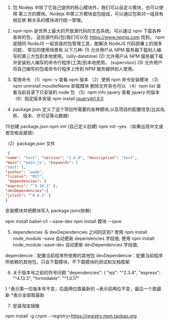 1. 包
    Nodejs 中除了它自己提供的核心模块外，我们可以自定义模块，也可以使用 第三方的模块。Nodejs
 中第三方模块由包组成，可以通过包来对一组具有相互依 赖关系的模块进行统一管理。
 
2. npm
npm 是世界上最大的开放源代码的生态系统。可以通过 npm 下载各种各样的包，
这些源代码(包)我们可以在 https://www.npmjs.com 找到。
npm 是随同 NodeJS 一起安装的包管理工具，能解决 NodeJS 代码部署上的很多问题，
常见的使用场景有 以下几种:
(1) 允许用户从 NPM 服务器下载别人编写的第三方包到本地使用。(silly-datetime)
(2) 允许用户从 NPM 服务器下载并安装别人编写的命令行程序(工具)到本地使用。 (supervisor)
(3) 允许用户将自己编写的包或命令行程序上传到 NPM 服务器供别人使用。

3. 常用命令
（1）npm -v 查看 npm 版本
（2）使用 npm 命令安装模块
（3）npm uninstall moudleName 卸载模块 删除文件夹也可以
（4）npm list 查看当前目录下已安装的 node 包
（5）npm info jquery 查看 jquery 的版本
（6）指定版本安装 npm install jquery@1.8.0


4. package.json
 定义了这个项目所需要的各种模块,以及项目的配置信息(比如名称、
版本、许可证等元数据)

 (1)创建 package.json
  npm init (自己定义创建)
  npm init –yes （如果出现中文或者空格会报错）

（2）package.json 文件
```json
 {
"name": "test", "version": "1.0.0", "description": "test",
"main": "main.js", "keywords": [
"test" ],
"author": "wade",
"license": "MIT",
 "dependencies": {
"express": "^4.10.1" },
"devDependencies":{
"jslint": "^0.6.5" }
}
```
安装模块并把模块写入 package.json(依赖)

npm install babel-cli --save-dev
  npm install 模块 --save

5. dependencies 与 devDependencies 之间的区别?
使用 npm install node_module –save 自动更新 dependencies 字段值;
使用 npm install node_module –save-dev 自动更新 devDependencies 字段值;


dependencie：配置当前程序所依赖的其他包
devDependencie：配置当前程序所依赖的其他包，只会下载模块，不下载模块的测试和文档框架

6. 关于版本号之前的符号问题
"dependencies": {
"ejs": "^2.3.4", "express": "^4.13.3", "formidable": "^1.0.17"
 
}
^表示第一位版本号不变，后面两位取最新的 ~表示前两位不变，最后一个取最新 *表示全部取最新


7. 安装淘宝镜像

npm install -g cnpm --registry=https://registry.npm.taobao.org







